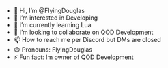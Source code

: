 - 👋 Hi, I’m @FlyingDouglas
- 👀 I’m interested in Developing
- 🌱 I’m currently learning Lua
- 💞️ I’m looking to collaborate on QOD Development
- 📫 How to reach me per Discord but DMs are closed
- 😄 Pronouns: FlyingDouglas
- ⚡ Fun fact: Im owner of QOD Development

